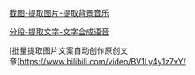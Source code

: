 
[截图-提取图片-提取背景音乐](https://www.bilibili.com/video/BV1Mf4y1q7Dz/)

[分段-提取文字-文字合成语音](https://www.bilibili.com/video/BV17t4y1e7Yq/)

[批量提取图片文案自动创作原创文章]https://www.bilibili.com/video/BV1Ly4y1z7vY/